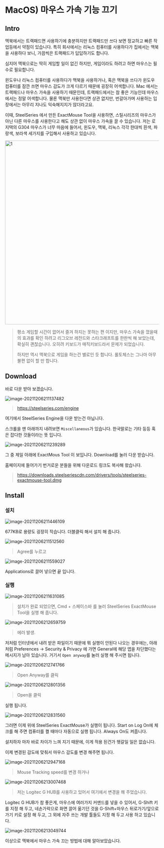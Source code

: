 # MacOS) 마우스 가속 기능 끄기

## Intro

맥북에서는 트랙패드면 사용하기에 충분하지만 트랙패드만 쓰다 보면 정교하고 빠른 작업등에서 약점이 있습니다. 특히 회사에서는 리눅스 컴퓨터를 사용하다가 집에서는 맥북을 사용하다 보니, 가끔씩은 트랙패드가 답답하기도 합니다. 

심지어 맥북으로는 딱히 게임할 일이 없긴 하지만, 게임이라도 하려고 하면 마우스는 필수로 필요합니다.

윈도우나 리눅스 컴퓨터를 사용하다가 맥북을 사용하거나, 혹은 맥북을 쓰다가 윈도우 컴퓨터를 잠깐 쓰면 마우스 감도가 크게 다르기 때문에 굉장히 어색합니다. Mac 에서는 트랙패드나 마우스 가속을 사용하기 때문인데, 트랙패드에서는 참 좋은 기능인데 마우스에서는 정말 어색합니다. 물론 맥북만 사용한다면 상관 없지만, 번갈아가며 사용하는 입장에서는 아무리 지나도 익숙해지지가 않더라고요.

이때, SteelSeries 에서 만든 ExactMouse Tool을 사용하면, 스틸시리즈의 마우스가 아닌 다른 마우스를 사용한다고 해도 상관 없이 마우스 가속을 끌 수 있습니다. 저는 로지택의 G304 마우스가 너무 마음에 들어서, 윈도우, 맥북, 리눅스 각각 한대씩 흰색, 파랑색, 보라색 세가지를 구입해서 사용하고 있습니다.

<img src=https://raw.githubusercontent.com/Shane-Park/markdownBlog/master/OS/mac/tips/exactMouseTool.assets/6c9d3647-df54-4d8a-9088-b544cefe47cf.webp width=750 height=600 alt=1>

> 평소 게임할 시간이 없어서 즐겨 하지는 못하는 편 이지만, 마우스 가속을 껐을때의 효과를 확인 하려고 리그오브 레전드와 스타크래프트를 한판씩 해 보았는데, 확실히 괜찮습니다. 오히려 키보드가  매직키보드라서 문제가 되었습니다.
>
> 하지만 역시 맥북으로 게임을 하는건 별로인 듯 합니다. 롤토체스는 그나마 아무불편 없이 할 만 합니다.

## Download

바로 다운 받아 보겠습니다.

![image-20211206211137482](https://raw.githubusercontent.com/Shane-Park/markdownBlog/master/OS/mac/tips/exactMouseTool.assets/image-20211206211137482.webp)

>  https://steelseries.com/engine

여기에서 SteelSeries Engine을 다운 받는건 아닙니다. 

스크롤을 맨 아래까지 내려보면 `Miscellaneous`가 있습니다. 한국말로는 기타 등등 혹은 잡다한 것들이라는 뜻 입니다.

![image-20211206211239289](https://raw.githubusercontent.com/Shane-Park/markdownBlog/master/OS/mac/tips/exactMouseTool.assets/image-20211206211239289.webp)

그 중 제일 아래에 ExactMous Tool 이 보입니다. Download를 눌러 다운 받습니다.

홈페이지에 들어가기 번거로운 분들을 위해 다운로드 링크도 복사해 왔습니다.

> https://downloads.steelseriescdn.com/drivers/tools/steelseries-exactmouse-tool.dmg

## Install

### 설치

![image-20211206211446109](https://raw.githubusercontent.com/Shane-Park/markdownBlog/master/OS/mac/tips/exactMouseTool.assets/image-20211206211446109.webp)

677KB로 용량도 굉장히 작습니다. 더블클릭 해서 설치 해 줍니다.

![image-20211206211512560](https://raw.githubusercontent.com/Shane-Park/markdownBlog/master/OS/mac/tips/exactMouseTool.assets/image-20211206211512560.webp)

> Agree를 누르고

![image-20211206211559027](https://raw.githubusercontent.com/Shane-Park/markdownBlog/master/OS/mac/tips/exactMouseTool.assets/image-20211206211559027.webp)

Applications로 끌어 넣으면 끝 입니다.

### 실행

![image-20211206211631085](https://raw.githubusercontent.com/Shane-Park/markdownBlog/master/OS/mac/tips/exactMouseTool.assets/image-20211206211631085.webp)

> 설치가 완료 되었으면, Cmd + 스페이스바 를 눌러 SteelSeries ExactMouse Tool을 실행 해 줍니다.

![image-20211206212659759](https://raw.githubusercontent.com/Shane-Park/markdownBlog/master/OS/mac/tips/exactMouseTool.assets/image-20211206212659759.webp)

> 에러 발생.

저처럼 인터넷에서 내려 받은 파일이기 때문에 뭐 실행이 안된다 나오는 경우에는, 아래처럼 Preferences -> Security & Privacy 에 가면 General에 해당 앱을 차단했다는 메시지가 남아 있습니다. 거기서 `Open anyway`를 눌러 실행 해 주시면 됩니다.

![image-20211206212741766](https://raw.githubusercontent.com/Shane-Park/markdownBlog/master/OS/mac/tips/exactMouseTool.assets/image-20211206212741766.webp)

> Open Anyway를 클릭

![image-20211206212801356](https://raw.githubusercontent.com/Shane-Park/markdownBlog/master/OS/mac/tips/exactMouseTool.assets/image-20211206212801356.webp)

> Open을 클릭

실행 됩니다.

![image-20211206212831560](https://raw.githubusercontent.com/Shane-Park/markdownBlog/master/OS/mac/tips/exactMouseTool.assets/image-20211206212831560.webp)

그러면 이제 위에 SteelSeries ExactMouse가 실행이 됩니다. Start on Log On에 체크를 해 주면 컴퓨터를 켤 때마다 자동으로 실행 됩니다. Always On도 켜줍니다.

설치하자 마자 바로 차이가 느껴 지기 때문에, 이게 적용 된건가 헷갈일 일은 없습니다.

이제 변경된 감도에 맞춰서 마우스 감도를 변경 해주면 됩니다.

![image-20211206212947168](https://raw.githubusercontent.com/Shane-Park/markdownBlog/master/OS/mac/tips/exactMouseTool.assets/image-20211206212947168.webp)

> Mouse Tracking speed를 변경 하거나

![image-20211206213007468](https://raw.githubusercontent.com/Shane-Park/markdownBlog/master/OS/mac/tips/exactMouseTool.assets/image-20211206213007468.webp)

> 저는 Logitec G HUB를 사용하고 있어서 여기에서 변경을 해 주었습니다.

Logitec G HUB가 참 좋은게, 마우스에 여러가지 커맨드를 넣을 수 있어서, G-Shift 키를 지정 해 두고, 네손가락으로 화면 끌어 옮기던 것을 G-Shift+마우스 뒤로가기/앞으로 가기 키로 설정 해 두고, 그 외에 자주 쓰는 개발 툴들도 지정 해 두고 사용 하고 있습니다.

![image-20211206213049744](https://raw.githubusercontent.com/Shane-Park/markdownBlog/master/OS/mac/tips/exactMouseTool.assets/image-20211206213049744.webp)

이상으로 맥북에서 마우스 가속 끄는 방법에 대해 알아보았습니다.